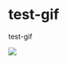 # test-gif
test-gif

[![](https://media.giphy.com/media/vFKqnCdLPNOKc/giphy.gif)](https://github.com)
